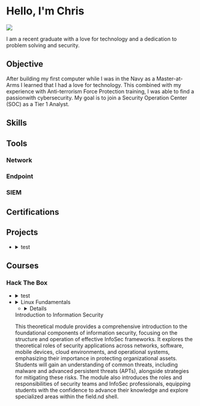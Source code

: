 # Hello, I'm Chris

<a href="https://linkedin.com/in/christopher-wickline-32b594285"><img src="https://img.shields.io/badge/-LinkedIn-0072b1?&style=for-the-badge&logo=linkedin&logoColor=white" /></a>

I am a recent graduate with a love for technology and a dedication to problem solving and security.

## Objective
After building my first computer while I was in the Navy as a Master-at-Arms I learned that I had a love for technology. This combined with my experience with Anti-terrorism Force Protection training, I was able to find a passionwith cybersecurity. My goal is to join a Security Operation Center (SOC) as a Tier 1 Analyst.

## Skills



## Tools



### Network



### Endpoint



### SIEM



## Certifications



## Projects

- <details>
    <summary>test</summary>
    
    A responsive portfolio website built with HTML, CSS, and JavaScript.
  </details>

## Courses

### Hack The Box

- <details>
    <summary>test</summary>
    
    A responsive portfolio website built with HTML, CSS, and JavaScript.
  </details>
- <details>
    <summary>Linux Fundamentals</summary>
    
    This module covers the fundamentals required to work comfortably with the Linux operating system and shell.
  </details>

    - <details>
    <summary>Introduction to Information Security</summary>
    
    This theoretical module provides a comprehensive introduction to the foundational components of information security, focusing on the structure and operation of effective InfoSec frameworks. It explores the theoretical roles of security applications across networks, software, mobile devices, cloud environments, and operational systems, emphasizing their importance in protecting organizational assets. Students will gain an understanding of common threats, including malware and advanced persistent threats (APTs), alongside strategies for mitigating these risks. The module also introduces the roles and responsibilities of security teams and InfoSec professionals, equipping students with the confidence to advance their knowledge and explore specialized areas within the field.nd shell.
    </details>
  
  
  
